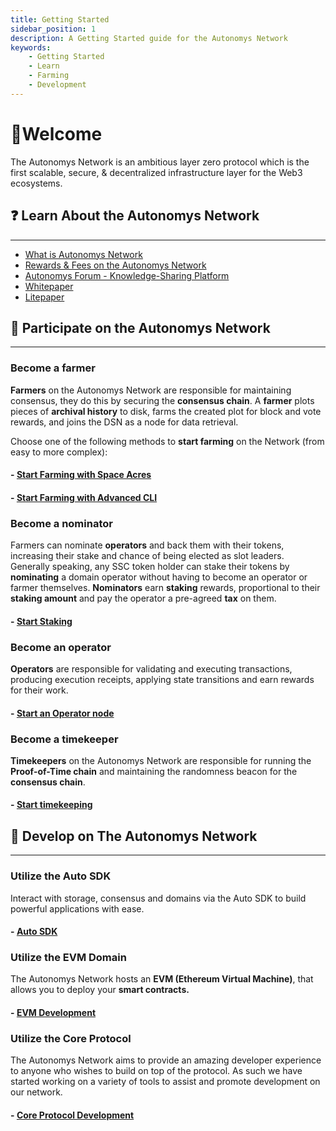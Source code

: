 ```yaml
---
title: Getting Started
sidebar_position: 1
description: A Getting Started guide for the Autonomys Network
keywords:
    - Getting Started
    - Learn
    - Farming
    - Development
---
```


# 👋Welcome
The Autonomys Network is an ambitious layer zero protocol which is the first scalable, secure, & decentralized infrastructure layer for the Web3 ecosystems. 

## ❓ Learn About the Autonomys Network 
---
- [What is Autonomys Network](https://www.autonomys.xyz/project)
- [Rewards & Fees on the Autonomys Network](https://academy.autonomys.xyz/subspace-protocol/rewards-and-fees)
- [Autonomys Forum - Knowledge-Sharing Platform](https://forum.autonomys.xyz)
- [Whitepaper](https://cdn.prod.website-files.com/66d7181179fbc331d39e9df0/6734a4bf4a74c3c5c6b01d34_autonomys_whitepaper.pdf)
- [Litepaper](https://autonomys-public-assets.s3.us-east-1.amazonaws.com/autonomys-lightpaper.pdf)

## 🤝 Participate on the Autonomys Network
---
### **Become a farmer**

**Farmers** on the Autonomys Network are responsible for maintaining consensus, they do this by securing the **consensus chain**. A **farmer** plots pieces of **archival history** to disk, farms the created plot for block and vote rewards, and joins the DSN as a node for data retrieval.

Choose one of the following methods to **start farming** on the Network (from easy to more complex):

#### - [Start Farming with Space Acres](/farming/space-acres/install)
#### - [Start Farming with Advanced CLI](/farming/advanced-cli/install)

### **Become a nominator**

Farmers can nominate **operators** and back them with their tokens, increasing their stake and chance of being elected as slot leaders. Generally speaking, any SSC token holder can stake their tokens by **nominating** a domain operator without having to become an operator or farmer themselves. **Nominators** earn **staking** rewards, proportional to their **staking amount** and pay the operator a pre-agreed **tax** on them.

#### - [Start Staking](/staking/stake)

### **Become an operator**

**Operators** are responsible for validating and executing transactions, producing execution receipts, applying state transitions and earn rewards for their work.

#### - [Start an Operator node](/staking/operator/register)

### **Become a timekeeper**

**Timekeepers** on the Autonomys Network are responsible for running the **Proof-of-Time chain** and maintaining the randomness beacon for the **consensus chain**.

#### - [Start timekeeping](/farming/timekeeper)

## 📖 Develop on The Autonomys Network
---

### Utilize the Auto SDK

Interact with storage, consensus and domains via the Auto SDK to build powerful applications with ease.  

#### - [Auto SDK](/develop/auto-sdk/intro)


### Utilize the EVM Domain

The Autonomys Network hosts an **EVM (Ethereum Virtual Machine)**, that allows you to deploy your **smart contracts.** 

#### - [EVM Development](/develop/auto-evm/introduction)

### Utilize the Core Protocol
The Autonomys Network aims to provide an amazing developer experience to anyone who wishes to build on top of the protocol. As such we have started working on a variety of tools to assist and promote development on our network. 

#### - [Core Protocol Development](https://github.com/autonomys/subspace/blob/main/docs/development.md)
